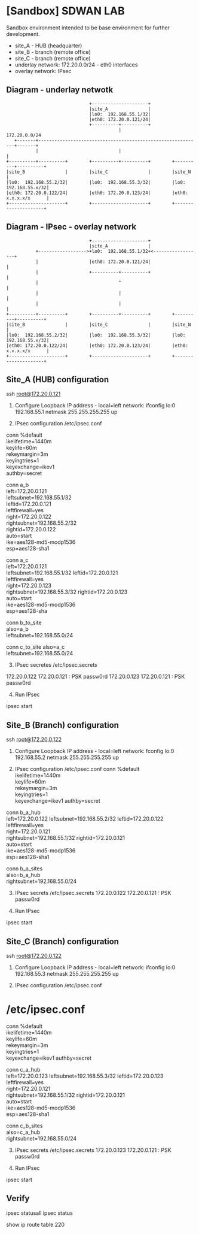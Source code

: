 # [Sandbox] SDWAN LAB

Sandbox environment intended to be base environment for further development.
  - site_A - HUB (headquarter)
  - site_B - branch (remote office)
  - site_C - branch (remote office)
  - underlay network: 172.20.0.0/24 - eth0 interfaces
  - overlay network: IPsec

## Diagram - underlay netwotk

                                   +---------------------+
                                   |site_A               |
                                   |lo0:  192.168.55.1/32|
                                   |eth0: 172.20.0.121/24|
                                   +----------+----------+
                                              |                          172.20.0.0/24
       +-------+-------------------------------------------------------------+-------+
               |                              |                              |
    +----------+----------+        +----------+----------+        +----------+----------+
    |site_B               |        |site_C               |        |site_N               |
    |lo0:  192.168.55.2/32|        |lo0:  192.168.55.3/32|        |lo0:  192.168.55.x/32|
    |eth0: 172.20.0.122/24|        |eth0: 172.20.0.123/24|        |eth0: x.x.x.x/x      |
    +---------------------+        +---------------------+        +---------------------+


## Diagram - IPsec - overlay network


                                   +---------------------+
                                   |site_A               |
               +------------------>+lo0:  192.168.55.1/32+<------------------+
               |                   |eth0: 172.20.0.121/24|                   |
               |                   +----------+----------+                   |
               |                              ^                              |
               |                              |                              |
               |                              |                              |
    +----------+----------+        +----------+----------+        +----------+----------+
    |site_B               |        |site_C               |        |site_N               |
    |lo0:  192.168.55.2/32|        |lo0:  192.168.55.3/32|        |lo0:  192.168.55.x/32|
    |eth0: 172.20.0.122/24|        |eth0: 172.20.0.123/24|        |eth0: x.x.x.x/x      |
    +---------------------+        +---------------------+        +---------------------+



## Site_A (HUB) configuration

ssh root@172.20.0.121

1) Configure Loopback IP address - local=left network:
ifconfig lo:0 192.168.55.1 netmask 255.255.255.255 up

2) IPsec configuration
/etc/ipsec.conf

conn %default                                         
      ikelifetime=1440m                               
      keylife=60m                                     
      rekeymargin=3m                                  
      keyingtries=1                                   
      keyexchange=ikev1                               
      authby=secret                                   
                                                      
conn a_b                                              
      left=172.20.0.121                               
      leftsubnet=192.168.55.1/32                      
      leftid=172.20.0.121                             
      leftfirewall=yes                                
      right=172.20.0.122                              
      rightsubnet=192.168.55.2/32                     
      rightid=172.20.0.122                            
      auto=start                                      
      ike=aes128-md5-modp1536                         
      esp=aes128-sha1            
                                 
conn a_c                         
      left=172.20.0.121          
      leftsubnet=192.168.55.1/32 
      leftid=172.20.0.121        
      leftfirewall=yes           
      right=172.20.0.123         
      rightsubnet=192.168.55.3/32
      rightid=172.20.0.123       
      auto=start                 
      ike=aes128-md5-modp1536    
      esp=aes128-sha             
                                 
conn b_to_site                   
     also=a_b                    
     leftsubnet=192.168.55.0/24  

conn c_to_site
     also=a_c  
     leftsubnet=192.168.55.0/24

3) IPsec secretes
/etc/ipsec.secrets

172.20.0.122 172.20.0.121 : PSK passw0rd
172.20.0.123 172.20.0.121 : PSK passw0rd

4) Run IPsec

ipsec start

## Site_B (Branch) configuration

ssh root@172.20.0.122

1) Configure Loopback IP address - local=left network:
fconfig lo:0 192.168.55.2 netmask 255.255.255.255 up

2) IPsec configuration
/etc/ipsec.conf
conn %default                                         
      ikelifetime=1440m                               
      keylife=60m      
      rekeymargin=3m   
      keyingtries=1    
      keyexchange=ikev1
      authby=secret    
                       
conn b_a_hub           
      left=172.20.0.122
      leftsubnet=192.168.55.2/32
      leftid=172.20.0.122       
      leftfirewall=yes          
      right=172.20.0.121        
      rightsubnet=192.168.55.1/32
      rightid=172.20.0.121       
      auto=start                 
      ike=aes128-md5-modp1536    
      esp=aes128-sha1            
                             
conn b_a_sites               
      also=b_a_hub           
      rightsubnet=192.168.55.0/24

3) IPsec secrets
/etc/ipsec.secrets
172.20.0.122 172.20.0.121 : PSK passw0rd

4) Run IPsec

ipsec start

## Site_C (Branch) configuration

ssh root@172.20.0.122

1) Configure Loopback IP address - local=left network:
ifconfig lo:0 192.168.55.3 netmask 255.255.255.255 up

2) IPsec configuration
/etc/ipsec.conf

/etc/ipsec.conf
============================================== 
conn %default                                         
      ikelifetime=1440m                               
      keylife=60m      
      rekeymargin=3m   
      keyingtries=1    
      keyexchange=ikev1
      authby=secret    
                       
conn c_a_hub           
      left=172.20.0.123
      leftsubnet=192.168.55.3/32
      leftid=172.20.0.123       
      leftfirewall=yes          
      right=172.20.0.121        
      rightsubnet=192.168.55.1/32
      rightid=172.20.0.121       
      auto=start                 
      ike=aes128-md5-modp1536    
      esp=aes128-sha1            
                             
conn c_b_sites               
      also=c_a_hub           
      rightsubnet=192.168.55.0/24

3) IPsec secrets
/etc/ipsec.secrets
172.20.0.123 172.20.0.121 : PSK passw0rd

4) Run IPsec

ipsec start

## Verify
ipsec statusall
ipsec status

show ip route table 220

